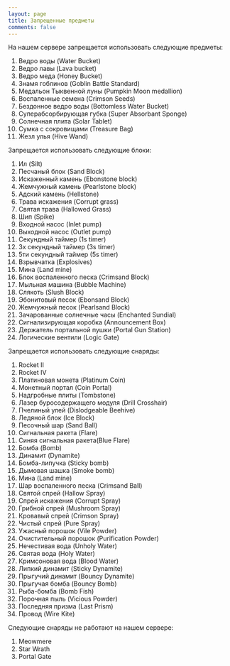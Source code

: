 ```yaml
---
layout: page
title: Запрещенные предметы
comments: false
---
```


На нашем сервере запрещается использовать следующие предметы:

1. Ведро воды (Water Bucket) 
2. Ведро лавы (Lava bucket) 
3. Ведро меда (Honey Bucket) 
4. Знамя гоблинов (Goblin Battle Standard) 
5. Медальон Тыквенной луны (Pumpkin Moon medallion) 
6. Воспаленные семена (Crimson Seeds) 
7. Бездонное ведро воды (Bottomless Water Bucket) 
8. Суперабсорбирующая губка (Super Absorbant Sponge) 
9. Солнечная плита (Solar Tablet) 
10. Сумка с сокровищами (Treasure Bag) 
11. Жезл улья (Hive Wand) 

Запрещается использовать следующие блоки:

1. Ил (Silt) 
2. Песчаный блок (Sand Block) 
3. Искаженный камень (Ebonstone block) 
4. Жемчужный камень (Pearlstone block) 
5. Адский камень (Hellstone) 
6. Трава искажения (Corrupt grass) 
7. Святая трава (Hallowed Grass) 
8. Шип (Spike) 
9. Входной насос (Inlet pump) 
10. Выходной насос (Outlet pump) 
11. Секундный таймер (1s timer) 
12. 3х секундный таймер (3s timer) 
13. 5ти секундный таймер (5s timer) 
14. Взрывчатка (Explosives) 
15. Мина (Land mine) 
16. Блок воспаленного песка (Crimsand Block) 
17. Мыльная машина (Bubble Machine) 
18. Слякоть (Slush Block) 
19. Эбонитовый песок (Ebonsand Block) 
20. Жемчужный песок (Pearlsand Block) 
21. Зачарованные солнечные часы (Enchanted Sundial) 
22. Сигнализирующая коробка (Announcement Box) 
23. Держатель портальной пушки (Portal Gun Station) 
24. Логические вентили (Logic Gate)

Запрещается использовать следующие снаряды:

1. Rocket II
2. Rocket IV
3. Платиновая монета (Platinum Coin)
4. Монетный портал (Coin Portal)
5. Надгробные плиты (Tombstone)
6. Лазер буросодержащего модуля (Drill Crosshair)
7. Пчелиный улей (Dislodgeable Beehive)
8. Ледяной блок (Ice Block)
9. Песочный шар (Sand Ball) 
10. Сигнальная ракета (Flare) 
11. Синяя сигнальная ракета(Blue Flare) 
12. Бомба (Bomb) 
13. Динамит (Dynamite) 
14. Бомба-липучка (Sticky bomb) 
15. Дымовая шашка (Smoke bomb) 
16. Мина (Land mine) 
17. Шар воспаленного песка (Crimsand Ball) 
18. Святой спрей (Hallow Spray) 
19. Спрей искажения (Corrupt Spray)  
20. Грибной спрей (Mushroom Spray) 
21. Кровавый спрей (Crimson Spray) 
22. Чистый спрей (Pure Spray)
23. Ужасный порошок (Vile Powder) 
24. Очистительный порошок (Purification Powder) 
25. Нечестивая вода (Unholy Water) 
26. Святая вода (Holy Water) 
27. Кримсоновая вода (Blood Water)
28. Липкий динамит (Sticky Dynamite) 
29. Прыгучий динамит (Bouncy Dynamite) 
30. Прыгучая бомба (Bouncy Bomb) 
31. Рыба-бомба (Bomb Fish) 
32. Порочная пыль (Vicious Powder) 
33. Последняя призма (Last Prism)
34. Провод (Wire Kite)

Следующие снаряды не работают на нашем сервере:

1. Meowmere
2. Star Wrath
3. Portal Gate
